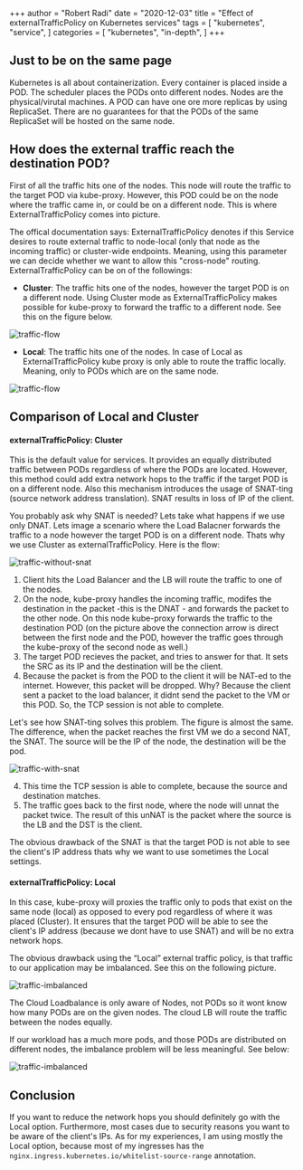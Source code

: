 +++
author = "Robert Radi"
date = "2020-12-03"
title = "Effect of externalTrafficPolicy on Kubernetes services"
tags = [
    "kubernetes",
    "service",
]
categories = [
    "kubernetes",
    "in-depth",
]
+++

## Just to be on the same page
Kubernetes is all about containerization. Every container is placed inside a POD. The scheduler places the PODs onto different nodes. Nodes are the physical/virutal machines. 
A POD can have one ore more replicas by using ReplicaSet. There are no guarantees for that the PODs of the same ReplicaSet will be hosted on the same node. 

## How does the external traffic reach the destination POD?
First of all the traffic hits one of the nodes. This node will route the traffic to the target POD via kube-proxy. However, this POD could be on the node where the traffic came in, or could be on a different node. This is where ExternalTrafficPolicy comes into picture. 

The offical documentation says: ExternalTrafficPolicy denotes if this Service desires to route external traffic to node-local (only that node as the incoming traffic) or cluster-wide endpoints. Meaning, using this parameter we can decide whether we want to allow this "cross-node" routing. ExternalTrafficPolicy can be on of the followings:

* **Cluster**: The traffic hits one of the nodes, however the target POD is on a different node. Using Cluster mode as ExternalTrafficPolicy makes possible for kube-proxy to forward the traffic to a different node. See this on the figure below. 

![traffic-flow](/personal-website/images/traffic_flow.png#center)

* **Local**:  The traffic hits one of the nodes. In case of Local as ExternalTrafficPolicy kube proxy is only able to route the traffic locally. Meaning, only to PODs which are on the same node. 

![traffic-flow](/personal-website/images/local_external.png#center)

## Comparison of Local and Cluster

#### externalTrafficPolicy: Cluster
This is the default value for services. It provides an equally distributed traffic between PODs regardless of where the PODs are located. However, this method could add extra network hops to the traffic if the target POD is on a different node. 
Also this mechanism introduces the usage of SNAT-ting (source network address translation). SNAT results in loss of IP of the client. 

You probably ask why SNAT is needed? Lets take what happens if we use only DNAT. Lets image a scenario where the Load Balacner forwards the traffic to a node however the target POD is on a different node. Thats why we use Cluster as externalTrafficPolicy. Here is the flow:

![traffic-without-snat](/personal-website/images/without_snat.png#center)

1. Client hits the Load Balancer and the LB will route the traffic to one of the nodes. 
2. On the node, kube-proxy handles the incoming traffic, modifes the destination in the packet -this is the DNAT - and forwards the packet to the other node. On this node kube-proxy forwards the traffic to the destination POD (on the picture above the connection arrow is direct between the first node and the POD, however the traffic goes through the kube-proxy of the second node as well.)
3. The target POD recieves the packet, and tries to answer for that. It sets the SRC as its IP and the destination will be the client. 
4. Because the packet is from the POD to the client it will be NAT-ed to the internet. However, this packet will be dropped. Why? Because the client sent a packet to the load balancer, it didnt send the packet to the VM or this POD. So, the TCP session is not able to complete. 

Let's see how SNAT-ting solves this problem. The figure is almost the same. The difference, when the packet reaches the first VM we do a second NAT, the SNAT. The source will be the IP of the node, the destination will be the pod. 

![traffic-with-snat](/personal-website/images/with_snat.png#center)

4. This time the TCP session is able to complete, because the source and destination matches.
5. The traffic goes back to the first node, where the node will unnat the packet twice. The result of this unNAT is the packet where the source is the LB and the DST is the client. 

The obvious drawback of the SNAT is that the target POD is not able to see the client's IP address thats why we want to use sometimes the Local settings.

#### externalTrafficPolicy: Local

In this case, kube-proxy will proxies the traffic only to pods that exist on the same node (local) as opposed to every pod regardless of where it was placed (Cluster). It ensures that the target POD will be able to see the client's IP address (because we dont have to use SNAT) and will be no extra network hops. 

The obvious drawback using the “Local” external traffic policy, is that traffic to our application may be imbalanced. See this on the following picture.

![traffic-imbalanced](/personal-website/images/imbalance.png#center)

The Cloud Loadbalance is only aware of Nodes, not PODs so it wont know how many PODs are on the given nodes. The cloud LB will route the traffic between the nodes equally. 

If our workload has a much more pods, and those PODs are distributed on different nodes, the imbalance problem will be less meaningful. See below:

![traffic-imbalanced](/personal-website/images/balanced.png#center)

## Conclusion
If you want to reduce the network hops you should definitely go with the Local option. Furthermore, most cases due to security reasons you want to be aware of the client's IPs. As for my experiences, I am using mostly the Local option, because most of my ingresses has the `nginx.ingress.kubernetes.io/whitelist-source-range` annotation. 